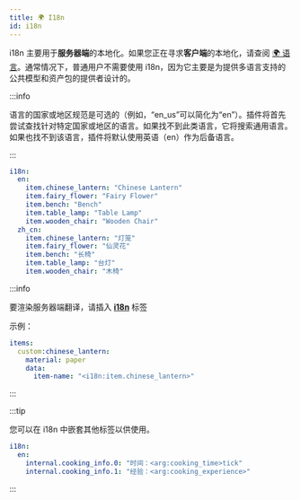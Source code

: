 ```yaml
---
title: 🌍 I18n
id: i18n
---
```


i18n 主要用于**服务器端**的本地化。如果您正在寻求**客户端**的本地化，请查阅 [🌍 语言](./lang.md)。通常情况下，普通用户不需要使用 i18n，因为它主要是为提供多语言支持的公共模型和资产包的提供者设计的。

:::info

语言的国家或地区规范是可选的（例如，“en\_us”可以简化为“en”）。插件将首先尝试查找针对特定国家或地区的语言。如果找不到此类语言，它将搜索通用语言。如果也找不到该语言，插件将默认使用英语（en）作为后备语言。

:::

```yaml
i18n:
  en:
    item.chinese_lantern: "Chinese Lantern"
    item.fairy_flower: "Fairy Flower"
    item.bench: "Bench"
    item.table_lamp: "Table Lamp"
    item.wooden_chair: "Wooden Chair"
  zh_cn:
    item.chinese_lantern: "灯笼"
    item.fairy_flower: "仙灵花"
    item.bench: "长椅"
    item.table_lamp: "台灯"
    item.wooden_chair: "木椅"
```

:::info

要渲染服务器端翻译，请插入 [**i18n**](../reference/text_format.md#i18n_id_) 标签

示例：
```yml
items:
  custom:chinese_lantern:
    material: paper
    data:
      item-name: "<i18n:item.chinese_lantern>"
```
:::

:::tip

您可以在 i18n 中嵌套其他标签以供使用。

```yaml
i18n:
  en:
    internal.cooking_info.0: "时间：<arg:cooking_time>tick"
    internal.cooking_info.1: "经验：<arg:cooking_experience>"
```

:::
